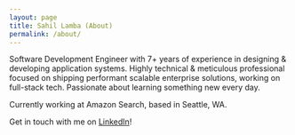 ```yaml
---
layout: page
title: Sahil Lamba (About)
permalink: /about/
---
```


Software Development Engineer with 7+ years of experience in designing & developing application systems. Highly technical & meticulous professional focused on shipping performant scalable enterprise solutions, working on full-stack tech. Passionate about learning something new every day.

Currently working at Amazon Search, based in Seattle, WA.

Get in touch with me on [LinkedIn][1]!

[1]: https://www.linkedin.com/in/sahillamba/